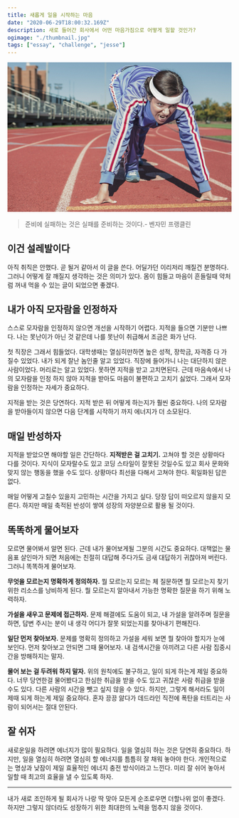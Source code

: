 ```yaml
---
title: 새롭게 일을 시작하는 마음
date: "2020-06-29T18:00:32.169Z"
description: 새로 들어간 회사에서 어떤 마음가짐으로 어떻게 일할 것인가?
ogimage: "./thumbnail.jpg"
tags: ["essay", "challenge", "jesse"]
---
```


![](./thumbnail.jpg)

> 준비에 실패하는 것은 실패를 준비하는 것이다.- 벤자민 프랭클린

## 이건 설레발이다

아직 취직은 안했다. 곧 될거 같아서 이 글을 쓴다. 어딜가던 이리저리 깨질건 분명하다. 그러니 어떻게 잘 깨질지 생각하는 것은 의미가 있다. 몸이 힘들고 마음이 흔들릴때 약처럼 꺼내 먹을 수 있는 글이 되었으면 좋겠다.

## 내가 아직 모자람을 인정하자

스스로 모자람을 인정하지 않으면 개선을 시작하기 어렵다. 지적을 들으면 기분만 나쁘다. 나는 못난이가 아닌 것 같은데 나를 못난이 취급해서 조금은 화가 난다.

첫 직장은 그래서 힘들었다. 대학생때는 열심히만하면 높은 성적, 장학금, 자격증 다 가질수 있었다. 내가 되게 잘난 놈인줄 알고 있었다. 직장에 들어가니 나는 대단하지 않은 사람이었다. 머리로는 알고 있었다. 못하면 지적을 받고 고치면된다. 근데 마음속에서 나의 모자람을 인정 하지 않아 지적을 받아도 마음이 불편하고 고치기 싫었다. 그래서 모자람을 인정하는 자세가 중요하다.

지적을 받는 것은 당연하다. 지적 받은 뒤 어떻게 하는지가 훨씬 중요하다. 나의 모자람을 받아들이지 않으면 다음 단계를 시작하기 까지 에너지가 더 소모된다.

## 매일 반성하자

지적을 받았으면 해야할 일은 간단하다. **지적받은 걸 고치기.** 고쳐야 할 것은 상황마다 다를 것이다. 지식이 모자랄수도 있고 코딩 스타일이 잘못된 것일수도 있고 회사 문화와 맞지 않는 행동을 했을 수도 있다. 상황마다 최선을 다해서 고쳐야 한다. 획일화된 답은 없다.

매일 어떻게 고칠수 있을지 고민하는 시간을 가지고 싶다. 당장 답이 떠오르지 않을지 모른다. 하지만 매일 축적된 반성이 쌓여 성장의 자양분으로 활용 될 것이다.

## 똑똑하게 물어보자

모르면 물어봐서 알면 된다. 근데 내가 물어보게될 그분의 시간도 중요하다. 대책없는 물음표 살인마가 되면 처음에는 친절히 대답해 주다가도 금새 대답하기 귀찮아져 버린다. 그러니 똑똑하게 물어보자.

**무엇을 모르는지 명확하게 정의하자.** 뭘 모르는지 모르는 체 질문하면 뭘 모르는지 찾기 위한 리소스를 낭비하게 된다. 뭘 모르는지 알아내서 가능한 명확한 질문을 하기 위해 노력하자.

**가설을 새우고 문제에 접근하자.** 문제 해결에도 도움이 되고, 내 가설을 알려주며 질문을 하면, 답변 주시는 분이 내 생각 어디가 잘못 되었는지를 찾아내기 편해진다.

**일단 먼저 찾아보자.** 문제를 명확히 정의하고 가설을 세워 보면 뭘 찾아야 할지가 눈에 보인다. 먼저 찾아보고 안되면 그때 물어보자. 내 검색시간을 아끼려고 다른 사람 집중시간을 방해하지는 말자.

**물어 보는 걸 두려워 하지 말자.** 위의 원칙에도 불구하고, 일이 되게 하는게 제일 중요하다. 너무 당연한걸 물어봤다고 한심한 취급을 받을 수도 있고 귀찮은 사람 취급을 받을 수도 있다. 다른 사람의 시간을 뺏고 싶지 않을 수 있다. 하지만, 그렇게 해서라도 일이 제때 되게 하는게 제일 중요하다. 혼자 끙끙 앓다가 데드라인 직전에 폭탄을 터트리는 사람이 되어서는 절대 안된다.

## 잘 쉬자

새로운일을 하려면 에너지가 많이 필요하다. 일을 열심히 하는 것은 당연히 중요하다. 하지만, 일을 열심히 하려면 열심히 할 에너지를 틈틈히 잘 채워 놓아야 한다. 개인적으로는 명상과 낮잠이 제일 효율적인 에너지 충전 방식이라고 느낀다. 미리 잘 쉬어 놓아서 일할 때 최고의 효율을 낼 수 있도록 하자.

---

내가 새로 조인하게 될 회사가 나랑 딱 맞아 모든게 순조로우면 더할나위 없이 좋겠다. 하지만 그렇지 않더라도 성장하기 위한 최대한의 노력을 멈추지 않을 것이다.

